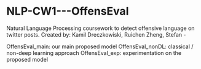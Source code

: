 # NLP-CW1---OffensEval
Natural Language Processing coursework to detect offensive language on twitter posts.
Created by: Kamil Dreczkowiski, Ruichen Zheng, Stefan -

OffensEval_main: our main proposed model
OffensEval_nonDL: classical / non-deep learning approach
OffensEval_exp: experimentation on the proposed model
